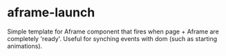 # aframe-launch
Simple template for Aframe component that fires when page + Aframe are completely 'ready'. Useful for synching events with dom (such as starting animations).
